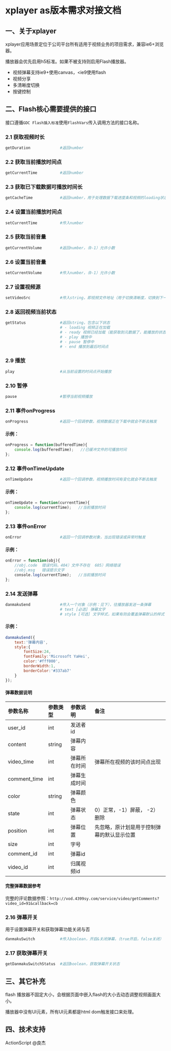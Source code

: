 # xplayer as版本需求对接文档

## 一、关于xplayer

xplayer应用场景定位于公司平台所有适用于视频业务的项目需求，兼容ie6+浏览器。

播放器会优先启用h5标准。如果不被支持则启用Flash播放器。

- 视频弹幕支持ie9+使用canvas，<ie9使用flash
- 视频分享
- 多清晰度切换
- 按键控制


## 二、Flash核心需要提供的接口

接口遵循`GDC Flash插入标准`使用`FlashVars`传入调用方法的接口名称。

### 2.1 获取视频时长

```bash
getDuration             #返回number
```


### 2.2 获取当前播放时间点

```bash
getCurrentTime          #返回number
```


### 2.3 获取已下载数据可播放时间长

```bash
getCacheTime            #返回number，用于处理数据下载进度条和视频的loading状态判断
```


### 2.4 设置当前播放时间点

```bash
setCurrentTime          #传入number
```


### 2.5 获取当前音量

```bash
getCurrentVolume        #返回number，（0-1）允许小数
```


### 2.6 设置当前音量

```bash
setCurrentVolume        #传入number，（0-1）允许小数
```


### 2.7 设置视频源

```bash
setVideoSrc             #传入string，即视频文件地址（用于切换清晰度，切换到下一个视频等...）
```

### 2.8 返回视频当前状态
```bash
getStatus               #返回string，包含以下状态
                        # - loading 视频正在加载
                        # - ready 视频已经加载（能获取到元数据了，能播放的状态）
                        # - play 播放中
                        # - pause 暂停中
                        # - end 播放到最后时间点
```

### 2.9 播放
```bash
play                    #从当前设置的时间点开始播放
```

### 2.10 暂停
```bash
pause                   #暂停当前视频播放
```

### 2.11 事件onProgress

```bash
onProgress              #返回一个回调参数，视频数据正在下载中就会不断去触发
```

#### 示例：
```javascript
onProgress = function(bufferedTime){
    console.log(bufferedTime);   //已缓冲文件的可播放时间
};
```

### 2.12 事件onTimeUpdate

```bash
onTimeUpdate            #返回一个回调参数，视频播放时间有变化就会不断去触发
```

#### 示例：
```javascript
onTimeUpdate = function(currentTime){
    console.log(currentTime);   //当前播放时间
};
```

### 2.13 事件onError

```bash
onError                 #返回一个回调参数对象，当出现错误或异常时触发
```

#### 示例：
```javascript
onError = function(obj){
    //obj.code  错误代码，404）文件不存在  605）网络错误
    //obj.msg   错误提示文字
    console.log(currentTime);   //当前播放时间
};
```

### 2.14 发送弹幕
```bash
danmakuSend             #传入一个对象（示例：见下），往播放器发送一条弹幕
                        # text [必选] 弹幕文字
                        # style [可选] 文字样式，如果有则会覆盖弹幕默认的样式
```

#### 示例：

```javascript
danmakuSend({
    text:'弹幕内容',
    style:{
        fontSize:24,
        fontFamily:'Microsoft YaHei',
        color:'#fff000',
        borderWidth:1,
        borderColor:'#337ab7'
    }
});
```

#### 弹幕数据说明

|参数名称|参数类型|参数说明|备注|
|:--|:--|:--|:--|
|user_id|int|发送者id||
|content|string|弹幕内容||
|video_time|int|弹幕所在时间|弹幕所在视频的该时间点出现|
|comment_time|int|弹幕生成时间||
|color|string|弹幕颜色||
|state|int|弹幕状态|0）正常，-1）屏蔽， -2）删除|
|position|int|弹幕位置|先忽略，原计划是用于控制弹幕的默认显示位置|
|size|int|字号||
|comment_id|int|弹幕id||
|video_id|int|归属视频id||


#### 完整弹幕数据参考

完整的评论数据参照：`http://vod.4399sy.com/service/video/getComments?video_id=91&callback=cb`


### 2.16 弹幕开关

用于设置弹幕开关和获取弹幕功能关闭与否

```bash
danmakuSwitch           #传入boolean，开启&关闭弹幕，（true开启，false关闭）
```

### 2.17 获取弹幕开关

```bash
getDanmakuSwitchStatus  #返回boolean，获取弹幕开关状态
```


## 三、其它补充

flash 播放器不固定大小，会根据页面中嵌入flash的大小去动态调整视频画面大小。

播放器中没有UI元素，所有UI元素都是html dom触发接口来处理。


## 四、技术支持

ActionScript  @良杰
